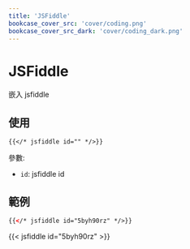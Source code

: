 ```yaml
---
title: 'JSFiddle'
bookcase_cover_src: 'cover/coding.png'
bookcase_cover_src_dark: 'cover/coding_dark.png'
---
```


# JSFiddle

嵌入 jsfiddle

## 使用

```
{{</* jsfiddle id="" */>}}
```

參數:

* `id`: jsfiddle id

## 範例

```html
{{</* jsfiddle id="5byh90rz" */>}}
```

{{< jsfiddle id="5byh90rz" >}}

